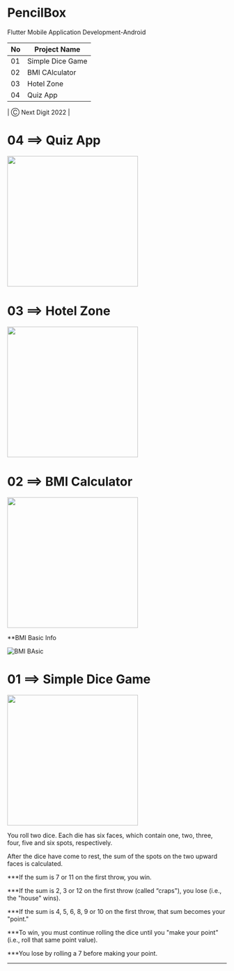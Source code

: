 # PencilBox
Flutter Mobile Application Development-Android

| No  | Project Name |
| ------------- | ------------- |
| 01  | Simple Dice Game  |
| 02 | BMI CAlculator  |
| 03 | Hotel Zone  |
| 04 | Quiz App  |

| Ⓒ Next Digit 2022 |


# 04 ==> Quiz App
<img src="https://user-images.githubusercontent.com/75982069/184175924-19599d51-b9dd-45dd-ac27-0fc6c105bc74.gif" width="300">

# 03 ==> Hotel Zone
<img src="https://user-images.githubusercontent.com/75982069/183727826-bd8e5f71-9620-4492-9d13-5a3236d63636.png" width="300">

# 02 ==> BMI Calculator
<img src="https://user-images.githubusercontent.com/75982069/174432071-1eae7219-db34-44a1-a609-12a25f52347e.gif" width="300">

**BMI Basic Info

![BMI BAsic](https://user-images.githubusercontent.com/75982069/174432088-c52298eb-65f4-4610-ae1e-e3102e5e638d.png)

# 01 ==> Simple Dice Game
<img src="https://user-images.githubusercontent.com/75982069/174432034-c5f56f65-530d-4ca8-bb7c-a0e65510478f.gif" width="300">
  

You roll two dice. Each die has six faces, which contain one, two, three, four, five and six spots, respectively. 

After the dice have come to rest, the sum of the spots on the two upward faces is calculated.

***If the sum is 7 or 11 on the first throw, you win. 

***If the sum is 2, 3 or 12 on the first throw (called “craps"), you lose (i.e., the "house" wins). 

***If the sum is 4, 5, 6, 8, 9 or 10 on the first throw, that sum becomes your "point." 

***To win, you must continue rolling the dice until you "make your point” (i.e., roll that same point value). 

***You lose by rolling a 7 before making your point.

--------------------------------------------------------------------
